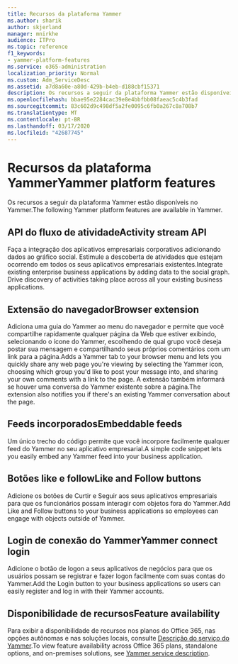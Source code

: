 ```yaml
---
title: Recursos da plataforma Yammer
ms.author: sharik
author: skjerland
manager: mnirkhe
audience: ITPro
ms.topic: reference
f1_keywords:
- yammer-platform-features
ms.service: o365-administration
localization_priority: Normal
ms.custom: Adm_ServiceDesc
ms.assetid: a7d8a60e-a80d-429b-b4eb-d188cbf15371
description: Os recursos a seguir da plataforma Yammer estão disponíveis no Yammer.
ms.openlocfilehash: bbae95e2284cac39e8e4bbfbb08faeac5c4b3fad
ms.sourcegitcommit: 83c602d9c498df5a2fe0095c6fb0a267c8a708b7
ms.translationtype: MT
ms.contentlocale: pt-BR
ms.lasthandoff: 03/17/2020
ms.locfileid: "42687745"
---
```

# <a name="yammer-platform-features"></a><span data-ttu-id="edede-103">Recursos da plataforma Yammer</span><span class="sxs-lookup"><span data-stu-id="edede-103">Yammer platform features</span></span>

<span data-ttu-id="edede-104">Os recursos a seguir da plataforma Yammer estão disponíveis no Yammer.</span><span class="sxs-lookup"><span data-stu-id="edede-104">The following Yammer platform features are available in Yammer.</span></span>
 
## <a name="activity-stream-api"></a><span data-ttu-id="edede-105">API do fluxo de atividade</span><span class="sxs-lookup"><span data-stu-id="edede-105">Activity stream API</span></span>

<span data-ttu-id="edede-p101">Faça a integração dos aplicativos empresariais corporativos adicionando dados ao gráfico social. Estimule a descoberta de atividades que estejam ocorrendo em todos os seus aplicativos empresariais existentes.</span><span class="sxs-lookup"><span data-stu-id="edede-p101">Integrate existing enterprise business applications by adding data to the social graph. Drive discovery of activities taking place across all your existing business applications.</span></span>
  
## <a name="browser-extension"></a><span data-ttu-id="edede-108">Extensão do navegador</span><span class="sxs-lookup"><span data-stu-id="edede-108">Browser extension</span></span>

<span data-ttu-id="edede-109">Adiciona uma guia do Yammer ao menu do navegador e permite que você compartilhe rapidamente qualquer página da Web que estiver exibindo, selecionando o ícone do Yammer, escolhendo de qual grupo você deseja postar sua mensagem e compartilhando seus próprios comentários com um link para a página.</span><span class="sxs-lookup"><span data-stu-id="edede-109">Adds a Yammer tab to your browser menu and lets you quickly share any web page you're viewing by selecting the Yammer icon, choosing which group you'd like to post your message into, and sharing your own comments with a link to the page.</span></span> <span data-ttu-id="edede-110">A extensão também informará se houver uma conversa do Yammer existente sobre a página.</span><span class="sxs-lookup"><span data-stu-id="edede-110">The extension also notifies you if there's an existing Yammer conversation about the page.</span></span> 

## <a name="embeddable-feeds"></a><span data-ttu-id="edede-111">Feeds incorporados</span><span class="sxs-lookup"><span data-stu-id="edede-111">Embeddable feeds</span></span>

<span data-ttu-id="edede-112">Um único trecho do código permite que você incorpore facilmente qualquer feed do Yammer no seu aplicativo empresarial.</span><span class="sxs-lookup"><span data-stu-id="edede-112">A simple code snippet lets you easily embed any Yammer feed into your business application.</span></span>
  
## <a name="like-and-follow-buttons"></a><span data-ttu-id="edede-113">Botões like e follow</span><span class="sxs-lookup"><span data-stu-id="edede-113">Like and Follow buttons</span></span>

<span data-ttu-id="edede-114">Adicione os botões de Curtir e Seguir aos seus aplicativos empresariais para que os funcionários possam interagir com objetos fora do Yammer.</span><span class="sxs-lookup"><span data-stu-id="edede-114">Add Like and Follow buttons to your business applications so employees can engage with objects outside of Yammer.</span></span>
  
## <a name="yammer-connect-login"></a><span data-ttu-id="edede-115">Login de conexão do Yammer</span><span class="sxs-lookup"><span data-stu-id="edede-115">Yammer connect login</span></span>

<span data-ttu-id="edede-116">Adicione o botão de logon a seus aplicativos de negócios para que os usuários possam se registrar e fazer logon facilmente com suas contas do Yammer.</span><span class="sxs-lookup"><span data-stu-id="edede-116">Add the Login button to your business applications so users can easily register and log in with their Yammer accounts.</span></span>

## <a name="feature-availability"></a><span data-ttu-id="edede-117">Disponibilidade de recursos</span><span class="sxs-lookup"><span data-stu-id="edede-117">Feature availability</span></span>

<span data-ttu-id="edede-118">Para exibir a disponibilidade de recursos nos planos do Office 365, nas opções autônomas e nas soluções locais, consulte [Descrição do serviço do Yammer](yammer-service-description.md).</span><span class="sxs-lookup"><span data-stu-id="edede-118">To view feature availability across Office 365 plans, standalone options, and on-premises solutions, see [Yammer service description](yammer-service-description.md).</span></span>
  

